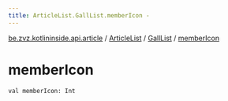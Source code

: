 ```yaml
---
title: ArticleList.GallList.memberIcon - 
---
```


[be.zvz.kotlininside.api.article](../../index.html) / [ArticleList](../index.html) / [GallList](index.html) / [memberIcon](./member-icon.html)

# memberIcon

`val memberIcon: Int`